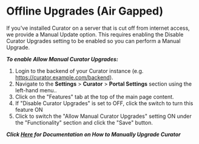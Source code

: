 # Offline Upgrades (Air Gapped)

If you've installed Curator on a server that is cut off from internet access, we provide a Manual Update
option. This requires enabling the Disable Curator Upgrades setting to be enabled so you can perform a Manual
Upgrade.

***To enable Allow Manual Curator Upgrades:***

1. Login to the backend of your Curator instance (e.g. <https://curator.example.com/backend>).
2. Navigate to the **Settings** > **Curator** > **Portal Settings** section using the left-hand menu..
3. Click on the "Features" tab at the top of the main page content.
4. If "Disable Curator Upgrades" is set to OFF, click the switch to turn this feature ON
5. Click to switch the "Allow Manual Curator Upgrades" setting ON under the "Functionality" section and click
the "Save" button.

***Click [Here](https://curator.interworks.com/page/kb/upgrading-migrationupgrading/system-upgrade/1093) for
Documentation on How to Manually Upgrade Curator***
